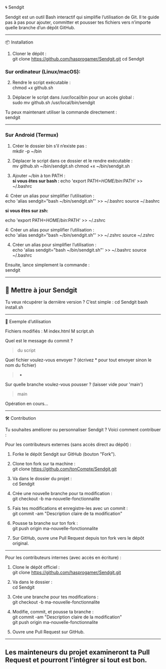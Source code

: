 
🌀 Sendgit

Sendgit est un outil Bash interactif qui simplifie l’utilisation de Git. Il te guide pas à pas pour ajouter, committer et pousser tes fichiers vers n’importe quelle branche d’un dépôt GitHub.

---

📦 Installation

1. Cloner le dépôt :  
   git clone https://github.com/hasprogamer/Sendgit.git
cd Sendgit

<h3>Sur ordinateur (Linux/macOS):</h3>

2. Rendre le script exécutable :  
   chmod +x github.sh

3. Déplacer le script dans /usr/local/bin pour un accès global :  
   sudo mv github.sh /usr/local/bin/sendgit

Tu peux maintenant utiliser la commande directement :  
   sendgit

---

<h3>Sur Android (Termux)</h3>

1. Créer le dossier bin s’il n’existe pas :  
   mkdir -p ~/bin

2. Déplacer le script dans ce dossier et le rendre exécutable :  
   mv github.sh ~/bin/sendgit.sh
chmod +x ~/bin/sendgit.sh

3. Ajouter ~/bin à ton PATH :  
<strong> si vous êtes sur bash : </strong>
   echo 'export PATH=$HOME/bin:$PATH' >> ~/.bashrc

4: 
Créer un alias pour simplifier l’utilisation :  
   echo 'alias sendgit="bash ~/bin/sendgit.sh"' >> ~/.bashrc
source ~/.bashrc


<strong> si vous êtes sur zsh:</strong>
   
echo 'export PATH=$HOME/bin:$PATH' >> ~/.zshrc

4: Créer un alias pour simplifier l’utilisation :  
   echo 'alias sendgit="bash ~/bin/sendgit.sh"' >> ~/.zshrc
source ~/.zshrc


4. Créer un alias pour simplifier l’utilisation :  
   echo 'alias sendgit="bash ~/bin/sendgit.sh"' >> ~/.bashrc
   source ~/.bashrc

Ensuite, lance simplement la commande :  
   sendgit

---

## 🔄 Mettre à jour Sendgit

Tu veux récupérer la dernière version ? C’est simple :
cd Sendgit
bash install.sh


---

🚀 Exemple d’utilisation

Fichiers modifiés :
 M index.html
 M script.sh

Quel est le message du commit ?  
> du script

Quel fichier voulez-vous envoyer ? (écrivez * pour tout envoyer sinon le nom du fichier)  
> *

Sur quelle branche voulez-vous pousser ? (laisser vide pour 'main')  
> main

Opération en cours...

---

🛠️ Contribution

Tu souhaites améliorer ou personnaliser Sendgit ? Voici comment contribuer :

Pour les contributeurs externes (sans accès direct au dépôt) :

1. Forke le dépôt Sendgit sur GitHub (bouton "Fork").

2. Clone ton fork sur ta machine :  
   git clone https://github.com/tonCompte/Sendgit.git

3. Va dans le dossier du projet :  
   cd Sendgit

4. Crée une nouvelle branche pour ta modification :  
   git checkout -b ma-nouvelle-fonctionnalite

5. Fais tes modifications et enregistre-les avec un commit :  
   git commit -am "Description claire de ta modification"

6. Pousse ta branche sur ton fork :  
   git push origin ma-nouvelle-fonctionnalite

7. Sur GitHub, ouvre une Pull Request depuis ton fork vers le dépôt original.

---

Pour les contributeurs internes (avec accès en écriture) :

1. Clone le dépôt officiel :  
   git clone https://github.com/hasprogamer/Sendgit.git

2. Va dans le dossier :  
   cd Sendgit

3. Crée une branche pour tes modifications :  
   git checkout -b ma-nouvelle-fonctionnalite

4. Modifie, commit, et pousse ta branche :  
   git commit -am "Description claire de la modification"  
   git push origin ma-nouvelle-fonctionnalite

5. Ouvre une Pull Request sur GitHub.

---

Les mainteneurs du projet examineront ta Pull Request et pourront l’intégrer si tout est bon.
---

